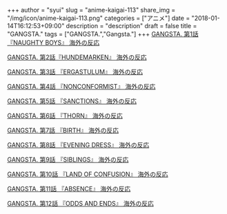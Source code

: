 +++
author = "syui"
slug = "anime-kaigai-113"
share_img = "/img/icon/anime-kaigai-113.png"
categories = ["アニメ"]
date = "2018-01-14T16:12:53+09:00"
description = "description"
draft = false
title = "GANGSTA."
tags = ["GANGSTA.","Gangsta."]
+++
<a href="http://sotohan.blog.fc2.com/blog-entry-358.html" rel="nofollow" target="_blank" title=" GANGSTA. 第1話『NAUGHTY BOYS』 海外の反応"> GANGSTA. 第1話『NAUGHTY BOYS』 海外の反応</a>

<a href="http://sotohan.blog.fc2.com/blog-entry-362.html" rel="nofollow" target="_blank" title="GANGSTA. 第2話『HUNDEMARKEN』 海外の反応">GANGSTA. 第2話『HUNDEMARKEN』 海外の反応</a>

<a href="http://sotohan.blog.fc2.com/blog-entry-366.html" rel="nofollow" target="_blank" title="GANGSTA. 第3話 『ERGASTULUM』 海外の反応">GANGSTA. 第3話 『ERGASTULUM』 海外の反応</a>

<a href="http://sotohan.blog.fc2.com/blog-entry-370.html" rel="nofollow" target="_blank" title="GANGSTA. 第4話 『NONCONFORMIST』 海外の反応">GANGSTA. 第4話 『NONCONFORMIST』 海外の反応</a>

<a href="http://sotohan.blog.fc2.com/blog-entry-374.html" rel="nofollow" target="_blank" title="GANGSTA. 第5話 『SANCTIONS』 海外の反応">GANGSTA. 第5話 『SANCTIONS』 海外の反応</a>

<a href="http://sotohan.blog.fc2.com/blog-entry-377.html" rel="nofollow" target="_blank" title=" GANGSTA. 第6話 『THORN』 海外の反応"> GANGSTA. 第6話 『THORN』 海外の反応</a>

<a href="http://sotohan.blog.fc2.com/blog-entry-380.html" rel="nofollow" target="_blank" title="GANGSTA. 第7話 『BIRTH』 海外の反応">GANGSTA. 第7話 『BIRTH』 海外の反応</a>

<a href="http://sotohan.blog.fc2.com/blog-entry-383.html" rel="nofollow" target="_blank" title="GANGSTA. 第8話 『EVENING DRESS』 海外の反応">GANGSTA. 第8話 『EVENING DRESS』 海外の反応</a>

<a href="http://sotohan.blog.fc2.com/blog-entry-386.html" rel="nofollow" target="_blank" title="GANGSTA. 第9話 『SIBLINGS』 海外の反応">GANGSTA. 第9話 『SIBLINGS』 海外の反応</a>

<a href="http://sotohan.blog.fc2.com/blog-entry-390.html" rel="nofollow" target="_blank" title="GANGSTA. 第10話 『LAND OF CONFUSION』 海外の反応">GANGSTA. 第10話 『LAND OF CONFUSION』 海外の反応</a>

<a href="http://sotohan.blog.fc2.com/blog-entry-394.html" rel="nofollow" target="_blank" title="GANGSTA. 第11話 『ABSENCE』 海外の反応">GANGSTA. 第11話 『ABSENCE』 海外の反応</a>

<a href="http://sotohan.blog.fc2.com/blog-entry-398.html" rel="nofollow" target="_blank" title="GANGSTA. 第12話 『ODDS AND ENDS』 海外の反応">GANGSTA. 第12話 『ODDS AND ENDS』 海外の反応</a>
